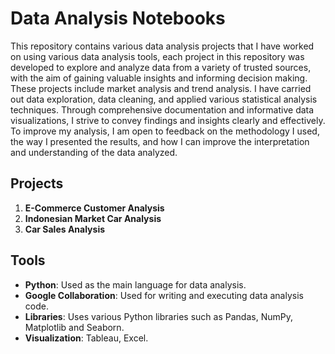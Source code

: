 # Data Analysis Notebooks

This repository contains various data analysis projects that I have worked on using various data analysis tools, each project in this repository was developed to explore and analyze data from a variety of trusted sources, with the aim of gaining valuable insights and informing decision making. These projects include market analysis and trend analysis. I have carried out data exploration, data cleaning, and applied various statistical analysis techniques. Through comprehensive documentation and informative data visualizations, I strive to convey findings and insights clearly and effectively. To improve my analysis, I am open to feedback on the methodology I used, the way I presented the results, and how I can improve the interpretation and understanding of the data analyzed.

## Projects

1. **E-Commerce Customer Analysis**  
2. **Indonesian Market Car Analysis** 
3. **Car Sales Analysis** 
   
## Tools

- **Python**: Used as the main language for data analysis.
- **Google Collaboration**: Used for writing and executing data analysis code.
- **Libraries**: Uses various Python libraries such as Pandas, NumPy, Matplotlib and Seaborn.
- **Visualization**: Tableau, Excel.
